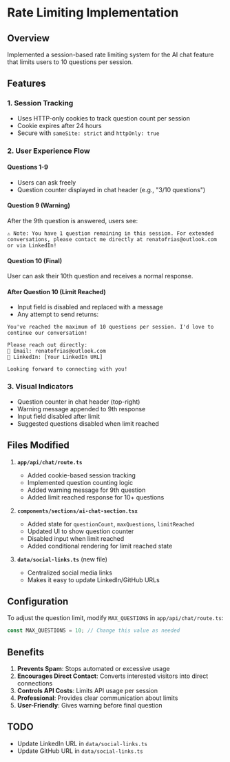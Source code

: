 # Rate Limiting Implementation

## Overview

Implemented a session-based rate limiting system for the AI chat feature that limits users to 10 questions per session.

## Features

### 1. Session Tracking

- Uses HTTP-only cookies to track question count per session
- Cookie expires after 24 hours
- Secure with `sameSite: strict` and `httpOnly: true`

### 2. User Experience Flow

#### Questions 1-9

- Users can ask freely
- Question counter displayed in chat header (e.g., "3/10 questions")

#### Question 9 (Warning)

After the 9th question is answered, users see:

```
⚠️ Note: You have 1 question remaining in this session. For extended conversations, please contact me directly at renatofrias@outlook.com or via LinkedIn!
```

#### Question 10 (Final)

User can ask their 10th question and receives a normal response.

#### After Question 10 (Limit Reached)

- Input field is disabled and replaced with a message
- Any attempt to send returns:

```
You've reached the maximum of 10 questions per session. I'd love to continue our conversation!

Please reach out directly:
📧 Email: renatofrias@outlook.com
💼 LinkedIn: [Your LinkedIn URL]

Looking forward to connecting with you!
```

### 3. Visual Indicators

- Question counter in chat header (top-right)
- Warning message appended to 9th response
- Input field disabled after limit
- Suggested questions disabled when limit reached

## Files Modified

1. **`app/api/chat/route.ts`**

   - Added cookie-based session tracking
   - Implemented question counting logic
   - Added warning message for 9th question
   - Added limit reached response for 10+ questions

2. **`components/sections/ai-chat-section.tsx`**

   - Added state for `questionCount`, `maxQuestions`, `limitReached`
   - Updated UI to show question counter
   - Disabled input when limit reached
   - Added conditional rendering for limit reached state

3. **`data/social-links.ts`** (new file)
   - Centralized social media links
   - Makes it easy to update LinkedIn/GitHub URLs

## Configuration

To adjust the question limit, modify `MAX_QUESTIONS` in `app/api/chat/route.ts`:

```typescript
const MAX_QUESTIONS = 10; // Change this value as needed
```

## Benefits

1. **Prevents Spam**: Stops automated or excessive usage
2. **Encourages Direct Contact**: Converts interested visitors into direct connections
3. **Controls API Costs**: Limits API usage per session
4. **Professional**: Provides clear communication about limits
5. **User-Friendly**: Gives warning before final question

## TODO

- Update LinkedIn URL in `data/social-links.ts`
- Update GitHub URL in `data/social-links.ts`
